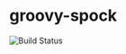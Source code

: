 # groovy-spock

![Build Status](https://travis-ci.org/cyber-dojo-languages/groovy-spock.svg?branch=master)

